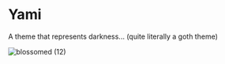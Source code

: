 # Yami
A theme that represents darkness... (quite literally a goth theme)

![blossomed (12)](https://github.com/rennpy/yami-theme/assets/158360149/f8abb9e1-f6e2-4901-9a8e-90303df8e6a4)
